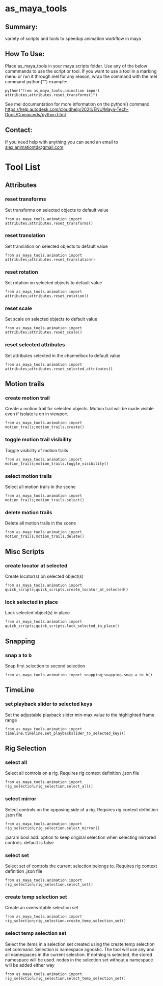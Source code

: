 # as_maya_tools
## Summary:
variety of scripts and tools to speedup animation workflow in maya
## How To Use:
Place as_maya_tools in your maya scripts folder. Use any of the below commmands to use the script or tool.
If you want to use a tool in a marking menu or run it through mel for any reason, wrap the command with the mel command python("")
example:
```
python("from as_maya_tools.animation import attributes;attributes.reset_transforms()")
```
See mel documentation for more information on the python() command
https://help.autodesk.com/cloudhelp/2024/ENU/Maya-Tech-Docs/Commands/python.html

## Contact:
If you need help with anything you can send an email to alex.animationtd@gmail.com

# Tool List

## Attributes
### reset transforms
Set transforms on selected objects to default value
```
from as_maya_tools.animation import attributes;attributes.reset_transforms()
```

### reset translation
Set translation on selected objects to default value
```
from as_maya_tools.animation import attributes;attributes.reset_translation()
```

### reset rotation
Set rotation on selected objects to default value
```
from as_maya_tools.animation import attributes;attributes.reset_rotation()
```

### reset scale
Set scale on selected objects to default value
```
from as_maya_tools.animation import attributes;attributes.reset_scale()
```

### reset selected attributes
Set attributes selected in the channelbox to default value
```
from as_maya_tools.animation import attributes;attributes.reset_selected_attributes()
```

## Motion trails
### create motion trail
Create a motion trail for selected objects. Motion trail will be made visible even if isolate is on in viewport
```
from as_maya_tools.animation import motion_trails;motion_trails.create()
```

### toggle motion trail visibility
Toggle visibility of motion trails
```
from as_maya_tools.animation import motion_trails;motion_trails.toggle_visibility()
```

### select motion trails
Select all motion trails in the scene
```
from as_maya_tools.animation import motion_trails;motion_trails.select()
```

### delete motion trails
Delete all motion trails in the scene
```
from as_maya_tools.animation import motion_trails;motion_trails.delete()
```

## Misc Scripts
### create locator at selected
Create locator(s) on selected object(s)
```
from as_maya_tools.animation import quick_scripts;quick_scripts.create_locator_at_selected()
```

### lock selected in place
Lock selected object(s) in place
```
from as_maya_tools.animation import quick_scripts;quick_scripts.lock_selected_in_place()
```

## Snapping
### snap a to b
Snap first selection to second selection
```
from as_maya_tools.animation import snapping;snapping.snap_a_to_b()
```

## TimeLine
### set playback slider to selected keys
Set the adjustable playback slider min-max value to the highlighted frame range
```
from as_maya_tools.animation import timeline;timeline.set_playbackslider_to_selected_keys()
```

## Rig Selection
### select all
Select all controls on a rig. Requires rig context definition .json file 
```
from as_maya_tools.animation import rig_selection;rig_selection.select_all()
```

### select mirror
Select controls on the opposing side of a rig. Requires rig context definition .json file 
```
from as_maya_tools.animation import rig_selection;rig_selection.select_mirror()
```
:param bool add: option to keep original selection when selecting mirrored controls. default is false

### select set
Select set of controls the current selection belongs to. Requires rig context definition .json file 
```
from as_maya_tools.animation import rig_selection;rig_selection.select_set()
```

### create temp selection set
Create an overwritable selection set
```
from as_maya_tools.animation import rig_selection;rig_selection.create_temp_selection_set()
```

### select temp selection set
Select the items in a selection set created using the create temp selection set command. Selection is namespace agnostic. 
The tool will use any and all namespaces in the current selection. If nothing is selected, the stored namespace will be used.
nodes in the selection set without a namespace will be added either way
```
from as_maya_tools.animation import rig_selection;rig_selection.select_temp_selection_set()
```
